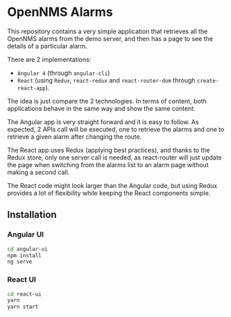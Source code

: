 # OpenNMS Alarms

This repository contains a very simple application that retrieves all the OpenNMS alarms from the demo server, and then has a page to see the details of a particular alarm.

There are 2 implementations:

* `Angular 4` (through `angular-cli`)
* `React` (using `Redux`, `react-redux` and `react-router-dom` through `create-react-app`).

The idea is just compare the 2 technologies. In terms of content, both applications behave in the same way and show the same content.

The Angular app is very straight forward and it is easy to follow. As expected, 2 APIs call will be executed, one to retrieve the alarms and one to retrieve a given alarm after changing the route.

The React app uses Redux (applying best practices), and thanks to the Redux store, only one server call is needed, as react-router will just update the page when switching from the alarms list to an alarm page without making a second call.

The React code might look larger than the Angular code, but using Redux provides a lot of flexibility while keeping the React components simple.

## Installation

### Angular UI

```sh
cd angular-ui
npm install
ng serve
```

### React UI

```sh
cd react-ui
yarn
yarn start
```
